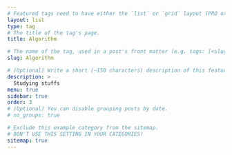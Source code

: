 ```yaml
---
# Featured tags need to have either the `list` or `grid` layout (PRO only).
layout: list
type: tag
# The title of the tag's page.
title: Algorithm

# The name of the tag, used in a post's front matter (e.g. tags: [<slug>]).
slug: Algorithm

# (Optional) Write a short (~150 characters) description of this featured tag.
description: >
  Studying stuffs
menu: true
sidebar: true
order: 3
# (Optional) You can disable grouping posts by date.
# no_groups: true

# Exclude this example category from the sitemap.
# DON'T USE THIS SETTING IN YOUR CATEGORIES!
sitemap: true
---
```

